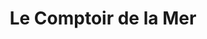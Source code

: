 ---
title: "Le Comptoir de la Mer"
url: /les-sables-dolonne/le-comptoir-de-la-mer/
shop: Kleidung
---